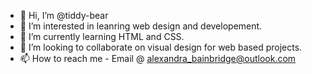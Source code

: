 - 👋 Hi, I’m @tiddy-bear
- 👀 I’m interested in leanring web design and developement.
- 🌱 I’m currently learning HTML and CSS.
- 💞️ I’m looking to collaborate on visual design for web based projects.
- 📫 How to reach me - Email @ alexandra_bainbridge@outlook.com

<!---
tiddy-bear/tiddy-bear is a ✨ special ✨ repository because its `README.md` (this file) appears on your GitHub profile.
You can click the Preview link to take a look at your changes.
--->
